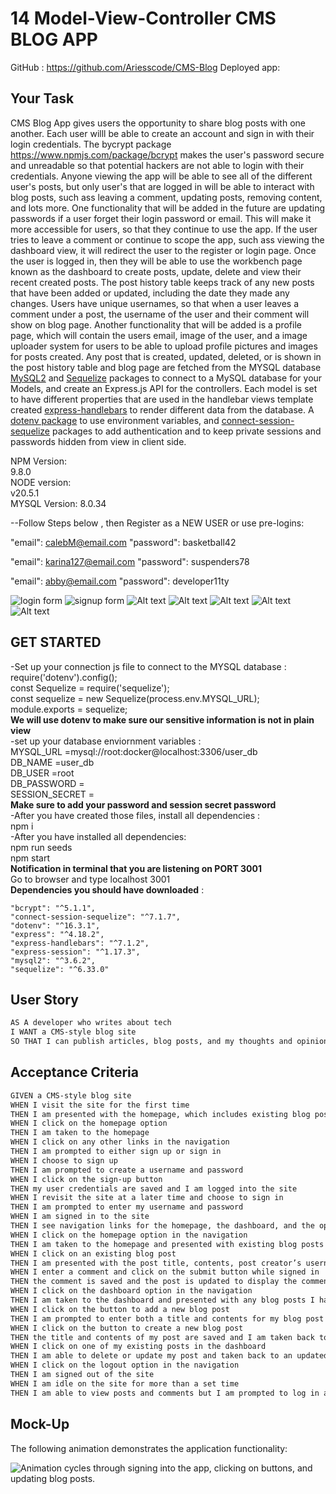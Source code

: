 # 14 Model-View-Controller CMS BLOG APP
GitHub : https://github.com/Ariesscode/CMS-Blog
Deployed app: 

## Your Task

CMS Blog App gives users the opportunity to share blog posts with one another. Each user willl be able to create an account and sign in with their login credentials. The bycrypt package https://www.npmjs.com/package/bcrypt makes the user's password secure and unreadable so that potential hackers are not able to login with their credentials. Anyone viewing the app will be able to see all of the different user's posts, but only user's that are logged in will be able to interact with blog posts, such ass leaving a comment, updating posts, removing content, and lots more. One functionality that will be added in the future are updating passwords if a user forget their login password or email. This will make it more accessible for users, so that they continue to use the app. If the user tries to leave a comment or continue to scope the app, such ass viewing the dashboard view, it will redirect the user to the register or login page. Once the user is logged in, then they will be able to use the workbench page known as the dashboard to create posts, update, delete and view their recent created posts. The post history table keeps track of any new posts that have been added or updated, including the date they made any changes. Users have unique usernames, so that when a user leaves a comment under a post, the username of the user and their comment will show on blog page. Another functionality that will be added is a profile page, which will contain the users email, image of the user, and a image uploader system for users to be able to upload profile pictures and images for posts created. Any post that is created, updated, deleted, or is shown in the post history table and blog page are fetched from the MYSQL database [MySQL2](https://www.npmjs.com/package/mysql2) and [Sequelize](https://www.npmjs.com/package/sequelize) packages to connect to a MySQL database for your Models, and create an Express.js API for the controllers. Each model is set to have different properties that are used in the handlebar views template created [express-handlebars](https://www.npmjs.com/package/express-handlebars) to render different data from the database. A [dotenv package](https://www.npmjs.com/package/dotenv) to use environment variables, and [connect-session-sequelize](https://www.npmjs.com/package/connect-session-sequelize) packages to add authentication and to keep private sessions and passwords hidden from view in client side. 

NPM Version: <br>
9.8.0<br>
NODE version:<br>
v20.5.1<br>
MYSQL Version: 8.0.34<br>

--Follow Steps below , then Register as a NEW USER or use pre-logins:

"email": calebM@email.com
"password": basketball42

"email": karina127@email.com
"password": suspenders78

"email": abby@email.com
"password": developer11ty

![login form](<Assets/images/Screenshot (230).png>)
![signup form](<Assets/images/Screenshot (231).png>)
![Alt text](<Assets/images/Screenshot (274).png>)
![Alt text](<Assets/images/Screenshot (229).png>)
![Alt text](<Assets/images/Screenshot (235).png>)
![Alt text](<Assets/images/Screenshot (238).png>)
![Alt text](<Assets/images/Screenshot (236).png>)

## GET STARTED <br>
-Set up your connection js file to connect to the MYSQL database : <br>
require('dotenv').config();<br>
const Sequelize = require('sequelize');<br>
const sequelize = new Sequelize(process.env.MYSQL_URL);<br>
module.exports = sequelize;<br>
**We will use dotenv to make sure our sensitive information is not in plain view**<br>
-set up your database enviornment variables :<br>
MYSQL_URL =mysql://root:docker@localhost:3306/user_db <br>
DB_NAME =user_db <br>
DB_USER =root <br>
DB_PASSWORD = <br>
SESSION_SECRET =  <br>
**Make sure to add your password and session secret password** <br>
-After you have created those files, install all dependencies : <br>
npm i <br>
-After you have installed all dependencies: <br>
npm run seeds <br>
npm start <br>
**Notification in terminal that you are listening on PORT 3001** <br>
Go to browser and type localhost 3001 <br>
**Dependencies you should have downloaded** : <br>

    "bcrypt": "^5.1.1",
    "connect-session-sequelize": "^7.1.7",
    "dotenv": "^16.3.1",
    "express": "^4.18.2",
    "express-handlebars": "^7.1.2",
    "express-session": "^1.17.3",
    "mysql2": "^3.6.2",
    "sequelize": "^6.33.0"




## User Story

```md
AS A developer who writes about tech
I WANT a CMS-style blog site
SO THAT I can publish articles, blog posts, and my thoughts and opinions
```

## Acceptance Criteria

```md
GIVEN a CMS-style blog site
WHEN I visit the site for the first time
THEN I am presented with the homepage, which includes existing blog posts if any have been posted; navigation links for the homepage and the dashboard; and the option to log in
WHEN I click on the homepage option
THEN I am taken to the homepage
WHEN I click on any other links in the navigation
THEN I am prompted to either sign up or sign in
WHEN I choose to sign up
THEN I am prompted to create a username and password
WHEN I click on the sign-up button
THEN my user credentials are saved and I am logged into the site
WHEN I revisit the site at a later time and choose to sign in
THEN I am prompted to enter my username and password
WHEN I am signed in to the site
THEN I see navigation links for the homepage, the dashboard, and the option to log out
WHEN I click on the homepage option in the navigation
THEN I am taken to the homepage and presented with existing blog posts that include the post title and the date created
WHEN I click on an existing blog post
THEN I am presented with the post title, contents, post creator’s username, and date created for that post and have the option to leave a comment
WHEN I enter a comment and click on the submit button while signed in
THEN the comment is saved and the post is updated to display the comment, the comment creator’s username, and the date created
WHEN I click on the dashboard option in the navigation
THEN I am taken to the dashboard and presented with any blog posts I have already created and the option to add a new blog post
WHEN I click on the button to add a new blog post
THEN I am prompted to enter both a title and contents for my blog post
WHEN I click on the button to create a new blog post
THEN the title and contents of my post are saved and I am taken back to an updated dashboard with my new blog post
WHEN I click on one of my existing posts in the dashboard
THEN I am able to delete or update my post and taken back to an updated dashboard
WHEN I click on the logout option in the navigation
THEN I am signed out of the site
WHEN I am idle on the site for more than a set time
THEN I am able to view posts and comments but I am prompted to log in again before I can add, update, or delete posts
```

## Mock-Up

The following animation demonstrates the application functionality:

![Animation cycles through signing into the app, clicking on buttons, and updating blog posts.](./Assets/14-mvc-homework-demo-01.gif) 

